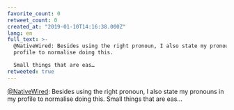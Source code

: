```yaml
---
favorite_count: 0
retweet_count: 0
created_at: "2019-01-10T14:16:38.000Z"
lang: en
full_text: >-
  @NativeWired: Besides using the right pronoun, I also state my pronouns in my
  profile to normalise doing this.

  Small things that are eas…
retweeted: true
---
```


[@NativeWired](https://twitter.com/NativeWired): Besides using the right
pronoun, I also state my pronouns in my profile to normalise doing this. Small
things that are eas…
